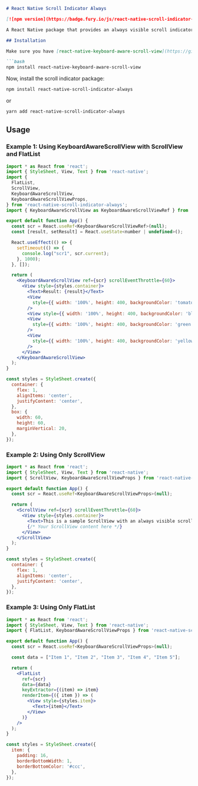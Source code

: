 
```markdown
# React Native Scroll Indicator Always

[![npm version](https://badge.fury.io/js/react-native-scroll-indicator-always.svg)](https://badge.fury.io/js/react-native-scroll-indicator-always)

A React Native package that provides an always visible scroll indicator for ScrollView and FlatList components, built on top of [react-native-keyboard-aware-scroll-view](https://github.com/APSL/react-native-keyboard-aware-scroll-view).

## Installation

Make sure you have [react-native-keyboard-aware-scroll-view](https://github.com/APSL/react-native-keyboard-aware-scroll-view) installed. If not, you can install it using:

```bash
npm install react-native-keyboard-aware-scroll-view
```

Now, install the scroll indicator package:

```bash
npm install react-native-scroll-indicator-always
```

or

```bash
yarn add react-native-scroll-indicator-always
```

## Usage

### Example 1: Using KeyboardAwareScrollView with ScrollView and FlatList

```jsx
import * as React from 'react';
import { StyleSheet, View, Text } from 'react-native';
import {
  FlatList,
  ScrollView,
  KeyboardAwareScrollView,
  KeyboardAwareScrollViewProps,
} from 'react-native-scroll-indicator-always';
import { KeyboardAwareScrollView as KeyboardAwareScrollViewRef } from 'react-native-keyboard-aware-scroll-view';

export default function App() {
  const scr = React.useRef<KeyboardAwareScrollViewRef>(null);
  const [result, setResult] = React.useState<number | undefined>();

  React.useEffect(() => {
    setTimeout(() => {
      console.log("scr1", scr.current);
    }, 1000);
  }, []);

  return (
    <KeyboardAwareScrollView ref={scr} scrollEventThrottle={60}>
      <View style={styles.container}>
        <Text>Result: {result}</Text>
        <View
          style={{ width: '100%', height: 400, backgroundColor: 'tomato' }}
        />
        <View style={{ width: '100%', height: 400, backgroundColor: 'blue' }} />
        <View
          style={{ width: '100%', height: 400, backgroundColor: 'green' }}
        />
        <View
          style={{ width: '100%', height: 400, backgroundColor: 'yellow' }}
        />
      </View>
    </KeyboardAwareScrollView>
  );
}

const styles = StyleSheet.create({
  container: {
    flex: 1,
    alignItems: 'center',
    justifyContent: 'center',
  },
  box: {
    width: 60,
    height: 60,
    marginVertical: 20,
  },
});
```

### Example 2: Using Only ScrollView

```jsx
import * as React from 'react';
import { StyleSheet, View, Text } from 'react-native';
import { ScrollView, KeyboardAwareScrollViewProps } from 'react-native-scroll-indicator-always';

export default function App() {
  const scr = React.useRef<KeyboardAwareScrollViewProps>(null);

  return (
    <ScrollView ref={scr} scrollEventThrottle={60}>
      <View style={styles.container}>
        <Text>This is a sample ScrollView with an always visible scroll indicator.</Text>
        {/* Your ScrollView content here */}
      </View>
    </ScrollView>
  );
}

const styles = StyleSheet.create({
  container: {
    flex: 1,
    alignItems: 'center',
    justifyContent: 'center',
  },
});
```

### Example 3: Using Only FlatList

```jsx
import * as React from 'react';
import { StyleSheet, View, Text } from 'react-native';
import { FlatList, KeyboardAwareScrollViewProps } from 'react-native-scroll-indicator-always';

export default function App() {
  const scr = React.useRef<KeyboardAwareScrollViewProps>(null);

  const data = ["Item 1", "Item 2", "Item 3", "Item 4", "Item 5"];

  return (
    <FlatList
      ref={scr}
      data={data}
      keyExtractor={(item) => item}
      renderItem={({ item }) => (
        <View style={styles.item}>
          <Text>{item}</Text>
        </View>
      )}
    />
  );
}

const styles = StyleSheet.create({
  item: {
    padding: 16,
    borderBottomWidth: 1,
    borderBottomColor: '#ccc',
  },
});
```

